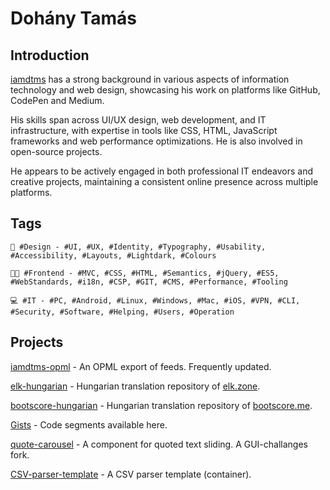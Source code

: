 # Dohány Tamás

## Introduction 

[iamdtms](https://iamdtms.hu) has a strong background in various aspects of information technology and web design, showcasing his work on platforms like GitHub, CodePen and Medium. 

His skills span across UI/UX design, web development, and IT infrastructure, with expertise in tools like CSS, HTML, JavaScript frameworks and web performance optimizations. He is also involved in open-source projects.

He appears to be actively engaged in both professional IT endeavors and creative projects, maintaining a consistent online presence across multiple platforms.

## Tags 

```
🦄 #Design - #UI, #UX, #Identity, #Typography, #Usability, #Accessibility, #Layouts, #Lightdark, #Colours

🧑‍💻 #Frontend - #MVC, #CSS, #HTML, #Semantics, #jQuery, #ES5, #WebStandards, #i18n, #CSP, #GIT, #CMS, #Performance, #Tooling

💻 #IT - #PC, #Android, #Linux, #Windows, #Mac, #iOS, #VPN, #CLI, #Security, #Software, #Helping, #Users, #Operation

```

## Projects

[iamdtms-opml](https://github.com/iamdtms/iamdtms-opml) - An OPML export of feeds. Frequently updated.

[elk-hungarian](https://github.com/iamdtms/elk-hungarian) - Hungarian translation repository of [elk.zone](https://elk.zone).

[bootscore-hungarian](https://github.com/iamdtms/bootscore-hungarian) - Hungarian translation repository of [bootscore.me](https://bootscore.me).

[Gists](https://gist.github.com/iamdtms) - Code segments available here.

[quote-carousel](https://github.com/iamdtms/quote-carousel) - A component for quoted text sliding. A GUI-challanges fork. 

[CSV-parser-template](https://github.com/iamdtms/CSV-parser-template) - A CSV parser template (container).

